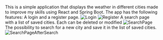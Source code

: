 This is a simple application that displays the weather in different cities made to improve my skills using React and Spring Boot.
The app has the following features:
A login and a register page.
![Login](https://i.ibb.co/CB3tngV/Register.png)
![Register](https://ibb.co/j6NVbMg)
A search page with a list of saved cities. Each can be deleted or modified
![SearchPage](https://ibb.co/C282Lxc)
The possibility to search for a new city and save it in the list of saved cities.
![SearchPageAfterSearch](https://ibb.co/zsT5SpP)
